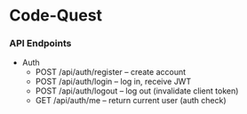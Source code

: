 # Code-Quest

### API Endpoints

- Auth
  - POST /api/auth/register – create account
  - POST /api/auth/login – log in, receive JWT
  - POST /api/auth/logout – log out (invalidate client token)
  - GET /api/auth/me – return current user (auth check)
